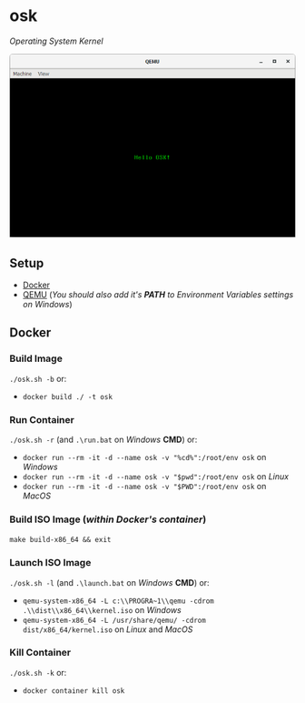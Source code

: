 # osk #

*Operating System Kernel*

![](./public/OSK.png)

## Setup ##

- [Docker](https://www.docker.com/)
- [QEMU](https://www.qemu.org/) (*You should also add it's **PATH** to Environment Variables settings on Windows*)

## Docker ##

### Build Image ###

`./osk.sh -b` or:
  - `docker build ./ -t osk`

### Run Container ###

`./osk.sh -r` (and `.\run.bat` on *Windows* **CMD**) or:
  - `docker run --rm -it -d --name osk -v "%cd%":/root/env osk` on *Windows*
  - `docker run --rm -it -d --name osk -v "$pwd":/root/env osk` on *Linux*
  - `docker run --rm -it -d --name osk -v "$PWD":/root/env osk` on *MacOS*

### Build ISO Image (*within Docker's container*) ###

`make build-x86_64 && exit`

### Launch ISO Image ###

`./osk.sh -l` (and `.\launch.bat` on *Windows* **CMD**) or:
  - `qemu-system-x86_64 -L c:\\PROGRA~1\\qemu -cdrom .\\dist\\x86_64\\kernel.iso` on *Windows*
  - `qemu-system-x86_64 -L /usr/share/qemu/ -cdrom dist/x86_64/kernel.iso` on *Linux* and *MacOS*

### Kill Container ###

`./osk.sh -k` or:
  - `docker container kill osk`
